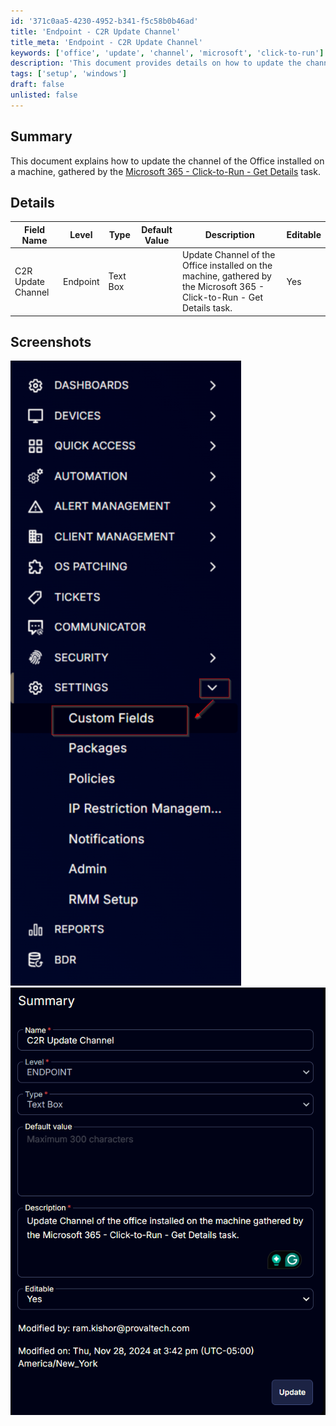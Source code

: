 ```yaml
---
id: '371c0aa5-4230-4952-b341-f5c58b0b46ad'
title: 'Endpoint - C2R Update Channel'
title_meta: 'Endpoint - C2R Update Channel'
keywords: ['office', 'update', 'channel', 'microsoft', 'click-to-run']
description: 'This document provides details on how to update the channel of the Office installed on a machine, using the Microsoft 365 - Click-to-Run - Get Details task. It includes a summary, detailed field information, and screenshots for reference.'
tags: ['setup', 'windows']
draft: false
unlisted: false
---
```


## Summary

This document explains how to update the channel of the Office installed on a machine, gathered by the [Microsoft 365 - Click-to-Run - Get Details](https://proval.itglue.com/DOC-5078775-17917390) task.

## Details

| Field Name          | Level    | Type     | Default Value | Description                                                                 | Editable |
|---------------------|----------|----------|---------------|-----------------------------------------------------------------------------|----------|
| C2R Update Channel   | Endpoint | Text Box |               | Update Channel of the Office installed on the machine, gathered by the Microsoft 365 - Click-to-Run - Get Details task. | Yes      |

## Screenshots

![Screenshot 1](../../../static/img/Endpoint---C2R-Update-Channel/image_1.png)
![Screenshot 2](../../../static/img/Endpoint---C2R-Update-Channel/image_2.png)



